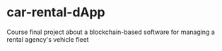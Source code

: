 # car-rental-dApp
Course final project about a blockchain-based software for managing a rental agency's vehicle fleet
